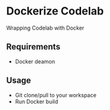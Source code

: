 # **Dockerize Codelab**

Wrapping Codelab with Docker

## **Requirements**

 - Docker deamon

## **Usage**

 - Git clone/pull to your workspace
 - Run Docker build